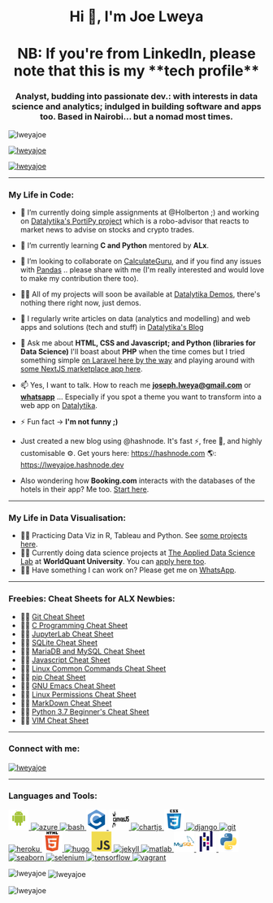 <h1 align="center">Hi 👋, I'm Joe Lweya</h1>
<h1 align="center">NB: If you're from LinkedIn, please note that this is my **tech profile**</h1>
<h3 align="center">Analyst, budding into passionate dev.: with interests in data science and analytics; indulged in building software and apps too. Based in Nairobi... but a nomad most times.</h3>

<p align="left"> <img src="https://komarev.com/ghpvc/?username=lweyajoe&label=Profile%20views&color=0e75b6&style=flat" alt="lweyajoe" /> </p>

<p align="left"> <a href="https://github.com/ryo-ma/github-profile-trophy"><img src="https://github-profile-trophy.vercel.app/?username=lweyajoe" alt="lweyajoe" /></a> </p>

<p align="left"> <a href="https://twitter.com/lweyajoe" target="blank"><img src="https://img.shields.io/twitter/follow/lweyajoe?logo=twitter&style=for-the-badge" alt="lweyajoe" /></a> </p>

*****************************************************************************************************************************************************************************

<h3 align="left">My Life in Code:</h3>

- 🔭 I’m currently doing simple assignments at @Holberton ;) and working on [Datalytika's PortiPy project](https://github.com/datalytika/PortiPy) which is a robo-advisor that reacts to market news to advise on stocks and crypto trades.

- 🌱 I’m currently learning **C and Python** mentored by **ALx**.

- 👯 I’m looking to collaborate on [CalculateGuru](https://github.com/datalytika/calculateguru), and if you find any issues with [Pandas](https://github.com/pandas-dev/pandas) .. please share with me (I'm really interested and would love to make my contribution there too).

- 👨‍💻 All of my projects will soon be available at [Datalytika Demos](https://datalytika.netlify.app), there's nothing there right now, just demos.

- 📝 I regularly write articles on data (analytics and modelling) and web apps and solutions (tech and stuff) in [Datalytika's Blog](https://datalytika.net/blog.html)

- 💬 Ask me about **HTML, CSS and Javascript; and Python (libraries for Data Science)** I'll boast about **PHP** when the time comes but I tried something simple [on Laravel here by the way](https://easymacbook.com) and playing around with [some NextJS marketplace app here](https://nyumba.vercel.app). 

- 📫 Yes, I want to talk. How to reach me **joseph.lweya@gmail.com** or **[whatsapp](https://wa.me/+254717158091)** ... Especially if you spot a theme you want to transform into a web app on [Datalytika](https://datalytika.netlify.app).

- ⚡ Fun fact -> **I'm not funny ;)**

- Just created a new blog using @hashnode. It's fast ⚡️, free 🎉, and highly customisable ⚙️. Get yours here: https://hashnode.com 
🌎: https://lweyajoe.hashnode.dev 

- Also wondering how **Booking.com** interacts with the databases of the hotels in their app? Me too. [Start here](https://stackshare.io/booking-com/booking-com).

*****************************************************************************************************************************************************************************

<h3 align="left">My Life in Data Visualisation:</h3>

- 👨‍💻 Practicing Data Viz in R, Tableau and Python. See [some projects here](https://github.com/lweyajoe/data_visualisation-projects).
- 👨‍💻 Currently doing data science projects at [The Applied Data Science Lab](https://www.wqu.edu/programs/applied-ds-lab/) at **WorldQuant University**. You can [apply here too](https://www.wqu.edu/programs/applied-ds-lab/).
- 👨‍💻 Have something I can work on? Please get me on [WhatsApp](https://wa.me/+254717158091).

*****************************************************************************************************************************************************************************

<h3 align="left">Freebies: Cheat Sheets for ALX Newbies:</h3>

- 👨‍💻 [Git Cheat Sheet](https://opensource.com/sites/default/files/2022-04/OSDC_cheatsheet-git-2022.4.7.pdf)
- 👨‍💻 [C Programming Cheat Sheet](https://opensource.com/sites/default/files/gated-content/cheat_sheet_c.pdf)
- 👨‍💻 [JupyterLab Cheat Sheet](https://opensource.com/sites/default/files/gated-content/osdc_cheatsheet-jupyterlab_1.pdf)
- 👨‍💻 [SQLite Cheat Sheet](https://opensource.com/sites/default/files/gated-content/cheat_sheet_sqlite_0.pdf)
- 👨‍💻 [MariaDB and MySQL Cheat Sheet](https://opensource.com/sites/default/files/gated-content/osdc_cheatsheet-mariadb.pdf)
- 👨‍💻 [Javascript Cheat Sheet](https://opensource.com/sites/default/files/gated-content/cheat_sheet_javascript-2021.7.19.pdf)
- 👨‍💻 [Linux Common Commands Cheat Sheet](https://opensource.com/sites/default/files/gated-content/cheat_sheet_linux_common_commands.pdf)
- 👨‍💻 [pip Cheat Sheet](https://opensource.com/sites/default/files/gated-content/cheat_sheet_pip.pdf)
- 👨‍💻 [GNU Emacs Cheat Sheet](https://opensource.com/sites/default/files/gated-content/cheat_sheet_emacs.pdf)
- 👨‍💻 [Linux Permissions Cheat Sheet](https://opensource.com/sites/default/files/gated-content/cheat_sheet_linux_permissions_0.pdf)
- 👨‍💻 [MarkDown Cheat Sheet](https://opensource.com/sites/default/files/gated-content/markdown_cheat_sheet_opensource.com_.pdf)
- 👨‍💻 [Python 3.7 Beginner's Cheat Sheet](https://opensource.com/sites/default/files/gated-content/cheat_sheet_python37_v2.pdf)
- 👨‍💻 [VIM Cheat Sheet](https://opensource.com/sites/default/files/gated-content/cheat_sheet_vim_final_v2_0.pdf)

*****************************************************************************************************************************************************************************

<h3 align="left">Connect with me:</h3>
<p align="left">
<a href="https://twitter.com/lweyajoe" target="blank"><img align="center" src="https://raw.githubusercontent.com/rahuldkjain/github-profile-readme-generator/master/src/images/icons/Social/twitter.svg" alt="lweyajoe" height="30" width="40" /></a>
</p>

*****************************************************************************************************************************************************************************

<h3 align="left">Languages and Tools:</h3>
<p align="left"> <a href="https://developer.android.com" target="_blank" rel="noreferrer"> <img src="https://raw.githubusercontent.com/devicons/devicon/master/icons/android/android-original-wordmark.svg" alt="android" width="40" height="40"/> </a> <a href="https://azure.microsoft.com/en-in/" target="_blank" rel="noreferrer"> <img src="https://www.vectorlogo.zone/logos/microsoft_azure/microsoft_azure-icon.svg" alt="azure" width="40" height="40"/> </a> <a href="https://www.gnu.org/software/bash/" target="_blank" rel="noreferrer"> <img src="https://www.vectorlogo.zone/logos/gnu_bash/gnu_bash-icon.svg" alt="bash" width="40" height="40"/> </a> <a href="https://www.cprogramming.com/" target="_blank" rel="noreferrer"> <img src="https://raw.githubusercontent.com/devicons/devicon/master/icons/c/c-original.svg" alt="c" width="40" height="40"/> </a> <a href="https://canvasjs.com" target="_blank" rel="noreferrer"> <img src="https://raw.githubusercontent.com/Hardik0307/Hardik0307/master/assets/canvasjs-charts.svg" alt="canvasjs" width="40" height="40"/> </a> <a href="https://www.chartjs.org" target="_blank" rel="noreferrer"> <img src="https://www.chartjs.org/media/logo-title.svg" alt="chartjs" width="40" height="40"/> </a> <a href="https://www.w3schools.com/css/" target="_blank" rel="noreferrer"> <img src="https://raw.githubusercontent.com/devicons/devicon/master/icons/css3/css3-original-wordmark.svg" alt="css3" width="40" height="40"/> </a> <a href="https://www.djangoproject.com/" target="_blank" rel="noreferrer"> <img src="https://cdn.worldvectorlogo.com/logos/django.svg" alt="django" width="40" height="40"/> </a> <a href="https://git-scm.com/" target="_blank" rel="noreferrer"> <img src="https://www.vectorlogo.zone/logos/git-scm/git-scm-icon.svg" alt="git" width="40" height="40"/> </a> <a href="https://heroku.com" target="_blank" rel="noreferrer"> <img src="https://www.vectorlogo.zone/logos/heroku/heroku-icon.svg" alt="heroku" width="40" height="40"/> </a> <a href="https://www.w3.org/html/" target="_blank" rel="noreferrer"> <img src="https://raw.githubusercontent.com/devicons/devicon/master/icons/html5/html5-original-wordmark.svg" alt="html5" width="40" height="40"/> </a> <a href="https://gohugo.io/" target="_blank" rel="noreferrer"> <img src="https://api.iconify.design/logos-hugo.svg" alt="hugo" width="40" height="40"/> </a> <a href="https://developer.mozilla.org/en-US/docs/Web/JavaScript" target="_blank" rel="noreferrer"> <img src="https://raw.githubusercontent.com/devicons/devicon/master/icons/javascript/javascript-original.svg" alt="javascript" width="40" height="40"/> </a> <a href="https://jekyllrb.com/" target="_blank" rel="noreferrer"> <img src="https://www.vectorlogo.zone/logos/jekyllrb/jekyllrb-icon.svg" alt="jekyll" width="40" height="40"/> </a> <a href="https://www.mathworks.com/" target="_blank" rel="noreferrer"> <img src="https://upload.wikimedia.org/wikipedia/commons/2/21/Matlab_Logo.png" alt="matlab" width="40" height="40"/> </a> <a href="https://www.mysql.com/" target="_blank" rel="noreferrer"> <img src="https://raw.githubusercontent.com/devicons/devicon/master/icons/mysql/mysql-original-wordmark.svg" alt="mysql" width="40" height="40"/> </a> <a href="https://pandas.pydata.org/" target="_blank" rel="noreferrer"> <img src="https://raw.githubusercontent.com/devicons/devicon/2ae2a900d2f041da66e950e4d48052658d850630/icons/pandas/pandas-original.svg" alt="pandas" width="40" height="40"/> </a> <a href="https://www.python.org" target="_blank" rel="noreferrer"> <img src="https://raw.githubusercontent.com/devicons/devicon/master/icons/python/python-original.svg" alt="python" width="40" height="40"/> </a> <a href="https://seaborn.pydata.org/" target="_blank" rel="noreferrer"> <img src="https://seaborn.pydata.org/_images/logo-mark-lightbg.svg" alt="seaborn" width="40" height="40"/> </a> <a href="https://www.selenium.dev" target="_blank" rel="noreferrer"> <img src="https://raw.githubusercontent.com/detain/svg-logos/780f25886640cef088af994181646db2f6b1a3f8/svg/selenium-logo.svg" alt="selenium" width="40" height="40"/> </a> <a href="https://www.tensorflow.org" target="_blank" rel="noreferrer"> <img src="https://www.vectorlogo.zone/logos/tensorflow/tensorflow-icon.svg" alt="tensorflow" width="40" height="40"/> </a> <a href="https://www.vagrantup.com/" target="_blank" rel="noreferrer"> <img src="https://www.vectorlogo.zone/logos/vagrantup/vagrantup-icon.svg" alt="vagrant" width="40" height="40"/> </a> </p>

<p><img align="left" src="https://github-readme-stats.vercel.app/api/top-langs?username=lweyajoe&show_icons=true&locale=en&layout=compact" alt="lweyajoe" /></p>

<p>&nbsp;<img align="center" src="https://github-readme-stats.vercel.app/api?username=lweyajoe&show_icons=true&locale=en" alt="lweyajoe" /></p>

<p><img align="center" src="https://github-readme-streak-stats.herokuapp.com/?user=lweyajoe&" alt="lweyajoe" /></p>


